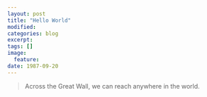```yaml
---
layout: post
title: "Hello World"
modified:
categories: blog
excerpt:
tags: []
image:
  feature:
date: 1987-09-20 
---
```


> Across the Great Wall, we can reach anywhere in the world.

